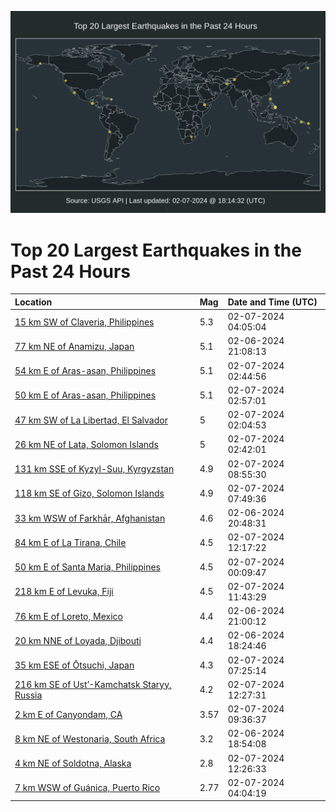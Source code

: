 ![Map](./map.png)

# Top 20 Largest Earthquakes in the Past 24 Hours

| Location | Mag | Date and Time (UTC) |
|:---|:---|:---|
| [15 km SW of Claveria, Philippines](https://earthquake.usgs.gov/earthquakes/eventpage/us7000lxgr) | 5.3 | 02-07-2024 04:05:04 |
| [77 km NE of Anamizu, Japan](https://earthquake.usgs.gov/earthquakes/eventpage/us7000lxe4) | 5.1 | 02-06-2024 21:08:13 |
| [54 km E of Aras-asan, Philippines](https://earthquake.usgs.gov/earthquakes/eventpage/us7000lxgc) | 5.1 | 02-07-2024 02:44:56 |
| [50 km E of Aras-asan, Philippines](https://earthquake.usgs.gov/earthquakes/eventpage/us7000lxgd) | 5.1 | 02-07-2024 02:57:01 |
| [47 km SW of La Libertad, El Salvador](https://earthquake.usgs.gov/earthquakes/eventpage/us7000lxg3) | 5 | 02-07-2024 02:04:53 |
| [26 km NE of Lata, Solomon Islands](https://earthquake.usgs.gov/earthquakes/eventpage/us7000lxga) | 5 | 02-07-2024 02:42:01 |
| [131 km SSE of Kyzyl-Suu, Kyrgyzstan](https://earthquake.usgs.gov/earthquakes/eventpage/us7000lxi0) | 4.9 | 02-07-2024 08:55:30 |
| [118 km SE of Gizo, Solomon Islands](https://earthquake.usgs.gov/earthquakes/eventpage/us7000lxhv) | 4.9 | 02-07-2024 07:49:36 |
| [33 km WSW of Farkhār, Afghanistan](https://earthquake.usgs.gov/earthquakes/eventpage/us7000lxe0) | 4.6 | 02-06-2024 20:48:31 |
| [84 km E of La Tirana, Chile](https://earthquake.usgs.gov/earthquakes/eventpage/us7000lxip) | 4.5 | 02-07-2024 12:17:22 |
| [50 km E of Santa Maria, Philippines](https://earthquake.usgs.gov/earthquakes/eventpage/us7000lxfa) | 4.5 | 02-07-2024 00:09:47 |
| [218 km E of Levuka, Fiji](https://earthquake.usgs.gov/earthquakes/eventpage/us7000lxik) | 4.5 | 02-07-2024 11:43:29 |
| [76 km E of Loreto, Mexico](https://earthquake.usgs.gov/earthquakes/eventpage/us7000lxe3) | 4.4 | 02-06-2024 21:00:12 |
| [20 km NNE of Loyada, Djibouti](https://earthquake.usgs.gov/earthquakes/eventpage/us7000lxdm) | 4.4 | 02-06-2024 18:24:46 |
| [35 km ESE of Ōtsuchi, Japan](https://earthquake.usgs.gov/earthquakes/eventpage/us7000lxhp) | 4.3 | 02-07-2024 07:25:14 |
| [216 km SE of Ust’-Kamchatsk Staryy, Russia](https://earthquake.usgs.gov/earthquakes/eventpage/us7000lxis) | 4.2 | 02-07-2024 12:27:31 |
| [2 km E of Canyondam, CA](https://earthquake.usgs.gov/earthquakes/eventpage/nc73999211) | 3.57 | 02-07-2024 09:36:37 |
| [8 km NE of Westonaria, South Africa](https://earthquake.usgs.gov/earthquakes/eventpage/us7000lxds) | 3.2 | 02-06-2024 18:54:08 |
| [4 km NE of Soldotna, Alaska](https://earthquake.usgs.gov/earthquakes/eventpage/ak0241r1q14h) | 2.8 | 02-07-2024 12:26:33 |
| [7 km WSW of Guánica, Puerto Rico](https://earthquake.usgs.gov/earthquakes/eventpage/pr71439183) | 2.77 | 02-07-2024 04:04:19 |
